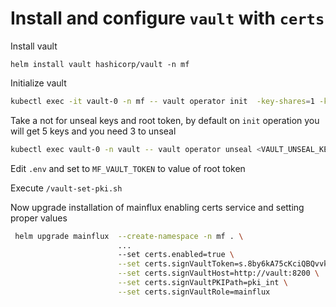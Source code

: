 # Install and configure `vault` with `certs`

Install vault

```
helm install vault hashicorp/vault -n mf
```

Initialize vault
```bash
kubectl exec -it vault-0 -n mf -- vault operator init  -key-shares=1 -key-threshold=1
```

Take a not for unseal keys and root token, by default on `init` operation you will get 5 keys and you need 3 to unseal
```bash
kubectl exec vault-0 -n vault -- vault operator unseal <VAULT_UNSEAL_KEY>
```

Edit `.env` and set to `MF_VAULT_TOKEN` to value of root token 

Execute `/vault-set-pki.sh`

Now upgrade installation of mainflux enabling certs service and setting proper values
```bash
 helm upgrade mainflux  --create-namespace -n mf . \
                        ...
                        --set certs.enabled=true \
                        --set certs.signVaultToken=s.8by6kA75cKciQBQvvkCu21m \
                        --set certs.signVaultHost=http://vault:8200 \
                        --set certs.signVaultPKIPath=pki_int \
                        --set certs.signVaultRole=mainflux
```

